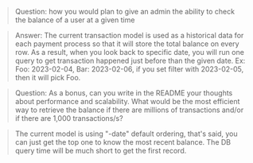 > Question: how you would plan to give an admin the ability to check the balance of a user at a given time 

> Answer: The current transaction model is used as a historical data for each payment process so that it will store the total balance on every row.
> As a result, when you look back to specific date, you will run one query to get transaction happened just before than the given date.
> Ex: Foo: 2023-02-04, Bar: 2023-02-06, if you set filter with 2023-02-05, then it will pick Foo.


> Question: As a bonus, can you write in the README your thoughts about performance and scalability. 
What would be the most efficient way to retrieve the balance 
if there are millions of transactions and/or if there are 1,000 transactions/s?

> The current model is using "-date" default ordering, that's said, you can just get the top one to know the most recent balance.
> The DB query time will be much short to get the first record.
